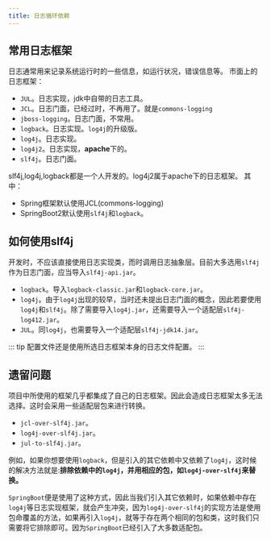 ```yaml
---
title: 日志循环依赖
---
```


## 常用日志框架
日志通常用来记录系统运行时的一些信息，如运行状况，错误信息等。
市面上的日志框架：
- `JUL`。日志实现，jdk中自带的日志工具。
- `JCL`。日志门面，已经过时，不再用了。就是`commons-logging`
- `jboss-logging`。日志门面，不常用。
- `logback`。日志实现。`log4j`的升级版。
- `log4j`。日志实现。
- `log4j2`。日志实现，**apache**下的。
- `slf4j`。日志门面。

slf4j,log4j,logback都是一个人开发的。log4j2属于apache下的日志框架。
其中：
- Spring框架默认使用JCL(commons-logging)
- SpringBoot2默认使用`slf4j`和`logback`。

## 如何使用slf4j
开发时，不应该直接使用日志实现类，而时调用日志抽象层。目前大多选用`slf4j`作为日志门面，应当导入`slf4j-api.jar`。

- `logback`。导入`logback-classic.jar`和`logback-core.jar`。
- `log4j`。由于`log4j`出现的较早，当时还未提出日志门面的概念，因此若要使用`log4j`和`slf4j`。除了需要导入`log4j.jar`，还需要导入一个适配层`slf4j-log412.jar`。
- `JUL`。同`log4j`，也需要导入一个适配层`slf4j-jdk14.jar`。

::: tip
配置文件还是使用所选日志框架本身的日志文件配置。
:::

## 遗留问题
项目中所使用的框架几乎都集成了自己的日志框架。因此会造成日志框架太多无法选择。这时会采用一些适配层包来进行转换。

- `jcl-over-slf4j.jar`。
- `log4j-over-slf4j.jar`。
- `jul-to-slf4j.jar`。

例如，如果你想要使用`logback`，但是引入的其它依赖中又依赖了`log4j`，这时候的解决方法就是:**排除依赖中的`log4j`，并用相应的包，如`log4j-over-slf4j`来替换。**

`SpringBoot`便是使用了这种方式，因此当我们引入其它依赖时，如果依赖中存在`log4j`等日志实现框架，就会产生冲突，因为`log4j-over-slf4j`的实现方法是使用包命覆盖的方法，如果再引入`log4j`，就等于存在两个相同的包和类，这时我们只需要将它排除即可。因为`SpringBoot`已经引入了大多数适配包。